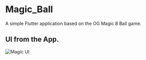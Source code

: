 # Magic_Ball

A simple Flutter application based on the OG Magic 8 Ball game.

## UI from the App.
![Magic UI](https://user-images.githubusercontent.com/72657275/119247786-3b615100-bbaa-11eb-92f8-1971a9c23c74.jpeg)





